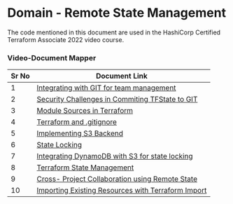 # Domain - Remote State Management

The code mentioned in this document are used in the HashiCorp Certified Terraform Associate 2022 video course.


### Video-Document Mapper


| Sr No | Document Link |
| ------ | ------ |
| 1 | [Integrating with GIT for team management][PlDa] |
| 2 | [Security Challenges in Commiting TFState to GIT][PlDb] |
| 3 | [Module Sources in Terraform][PlDc] |
| 4 | [Terraform and .gitignore][PlDd] |
| 5 | [Implementing S3 Backend][PlDe] |
| 6 | [State Locking][PlDf] |
| 7 | [Integrating DynamoDB with S3 for state locking][PlDg] |
| 8 | [Terraform State Management][PlDh] | |
| 9 | [Cross- Project Collaboration using Remote State][PlDi]
| 10 | [Importing Existing Resources with Terraform Import][PlDj]


   [PlDa]: <https://github.com/zealvora/terraform-beginner-to-advanced-resource/blob/master/Section%205%20-%20Remote%20State%20Management/git-integration.md>   
   [PlDb]: <https://github.com/zealvora/terraform-beginner-to-advanced-resource/tree/master/Section%205%20-%20Remote%20State%20Management/myrepo>
  [PlDc]: <https://github.com/zealvora/terraform-beginner-to-advanced-resource/blob/master/Section%205%20-%20Remote%20State%20Management/demofile.md>
  [PlDd]: <https://github.com/zealvora/terraform-beginner-to-advanced-resource/blob/master/Section%205%20-%20Remote%20State%20Management/tf-gitignore.md>
   [PlDe]: <https://github.com/zealvora/terraform-beginner-to-advanced-resource/tree/master/Section%205%20-%20Remote%20State%20Management/remote-backend>
   [PlDf]: <https://github.com/zealvora/terraform-beginner-to-advanced-resource/tree/master/Section%205%20-%20Remote%20State%20Management/sleep.tf>
   [PlDg]: <https://github.com/zealvora/terraform-beginner-to-advanced-resource/tree/master/Section%205%20-%20Remote%20State%20Management/s3-state-lock.tf>
   [PlDh]: <https://github.com/zealvora/terraform-beginner-to-advanced-resource/blob/master/Section%205%20-%20Remote%20State%20Management/state-management.md>
   [PlDi]: <https://github.com/zealvora/terraform-beginner-to-advanced-resource/blob/master/Section%205%20-%20Remote%20State%20Management/remote-states>
   [PlDj]: <https://github.com/zealvora/terraform-beginner-to-advanced-resource/blob/master/Section%205%20-%20Remote%20State%20Management/tf-import.md>
